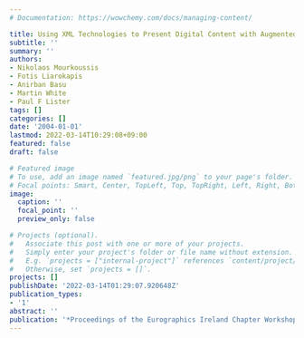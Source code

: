 ```yaml
---
# Documentation: https://wowchemy.com/docs/managing-content/

title: Using XML Technologies to Present Digital Content with Augmented Reality
subtitle: ''
summary: ''
authors:
- Nikolaos Mourkoussis
- Fotis Liarokapis
- Anirban Basu
- Martin White
- Paul F Lister
tags: []
categories: []
date: '2004-01-01'
lastmod: 2022-03-14T10:29:08+09:00
featured: false
draft: false

# Featured image
# To use, add an image named `featured.jpg/png` to your page's folder.
# Focal points: Smart, Center, TopLeft, Top, TopRight, Left, Right, BottomLeft, Bottom, BottomRight.
image:
  caption: ''
  focal_point: ''
  preview_only: false

# Projects (optional).
#   Associate this post with one or more of your projects.
#   Simply enter your project's folder or file name without extension.
#   E.g. `projects = ["internal-project"]` references `content/project/deep-learning/index.md`.
#   Otherwise, set `projects = []`.
projects: []
publishDate: '2022-03-14T01:29:07.920648Z'
publication_types:
- '1'
abstract: ''
publication: '*Proceedings of the Eurographics Ireland Chapter Workshop*'
---
```

